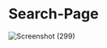 # Search-Page

![Screenshot (299)](https://user-images.githubusercontent.com/110054999/233787500-8cd1ae43-a310-49e5-9595-dbc31bcc613d.png)
